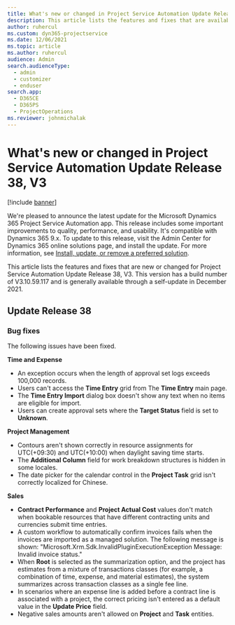 ```yaml
---
title: What's new or changed in Project Service Automation Update Release 38, V3
description: This article lists the features and fixes that are available in Microsoft Dynamics 365 Project Service Automation Update Release 38, V3.
author: ruhercul
ms.custom: dyn365-projectservice
ms.date: 12/06/2021
ms.topic: article
ms.author: ruhercul
audience: Admin
search.audienceType: 
  - admin
  - customizer
  - enduser
search.app: 
  - D365CE
  - D365PS
  - ProjectOperations
ms.reviewer: johnmichalak
---
```


# What's new or changed in Project Service Automation Update Release 38, V3

[!include [banner](../includes/psa-now-project-operations.md)]

We're pleased to announce the latest update for the Microsoft Dynamics 365 Project Service Automation app. This release includes some important improvements to quality, performance, and usability. It's compatible with Dynamics 365 9.x. To update to this release, visit the Admin Center for Dynamics 365 online solutions page, and install the update. For more information, see [Install, update, or remove a preferred solution](/power-platform/admin/install-remove-preferred-solution).

This article lists the features and fixes that are new or changed for Project Service Automation Update Release 38, V3. This version has a build number of V3.10.59.117 and is generally available through a self-update in December 2021.

## Update Release 38

### Bug fixes

The following issues have been fixed.

**Time and Expense**

- An exception occurs when the length of approval set logs exceeds 100,000 records.
- Users can't access the **Time Entry** grid from The **Time Entry** main page.
- The **Time Entry Import** dialog box doesn't show any text when no items are eligible for import.
- Users can create approval sets where the **Target Status** field is set to **Unknown**.

**Project Management**

- Contours aren't shown correctly in resource assignments for UTC(+09:30) and UTC(+10:00) when daylight saving time starts.
- The **Additional Column** field for work breakdown structures is hidden in some locales.
- The date picker for the calendar control in the **Project Task** grid isn't correctly localized for Chinese.

**Sales**

- **Contract Performance** and **Project Actual Cost** values don't match when bookable resources that have different contracting units and currencies submit time entries.
- A custom workflow to automatically confirm invoices fails when the invoices are imported as a managed solution. The following message is shown: "Microsoft.Xrm.Sdk.InvalidPluginExecutionException Message: Invalid invoice status."
- When **Root** is selected as the summarization option, and the project has estimates from a mixture of transactions classes (for example, a combination of time, expense, and material estimates), the system summarizes across transaction classes as a single fee line.
- In scenarios where an expense line is added before a contract line is associated with a project, the correct pricing isn't entered as a default value in the **Update Price** field.
- Negative sales amounts aren't allowed on **Project** and **Task** entities.
